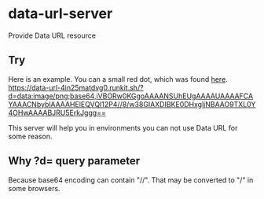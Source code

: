 # data-url-server
Provide Data URL resource

## Try
Here is an example. You can a small red dot, which was found [here](https://github.com/github/markup/issues/270#issuecomment-44492067).  
<https://data-url-4in25matdvg0.runkit.sh/?d=data:image/png;base64,iVBORw0KGgoAAAANSUhEUgAAAAUAAAAFCAYAAACNbyblAAAAHElEQVQI12P4//8/w38GIAXDIBKE0DHxgljNBAAO9TXL0Y4OHwAAAABJRU5ErkJggg==>

This server will help you in environments you can not use Data URL for some reason.

## Why ?d= query parameter
Because base64 encoding can contain "//". That may be converted to "/" in some browsers.

